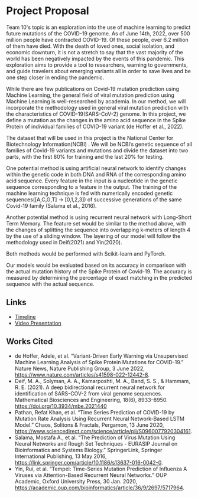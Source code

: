 # Project Proposal
Team 10's topic is an exploration into the use of machine learning to predict future mutations of the COVID-19 genome. As of June 14th, 2022, over 500 million people have contracted COVID-19. Of these people, over 6.2 million of them have died. With the death of loved ones, social isolation, and economic downturn, it is not a stretch to say that the vast majority of the world has been negatively impacted by the events of this pandemic. This exploration aims to provide a tool to researchers, warning to governments, and guide travelers about emerging variants all in order to save lives and be one step closer in ending the pandemic.


While there are few publications on Covid-19 mutation prediction using Machine Learning, the general field of viral mutation prediction using Machine Learning is well-researched by academia. In our method, we will incorporate the methodology used in general viral mutation prediction with the characteristics of COVID-19(SARS-CoV-2) genome. In this project, we define a mutation as the changes in the amino acid sequence in the Spike Protein of individual families of COVID-19 variant (de Hoffer et al., 2022). 

The dataset that will be used in this project is the National Center for Biotechnology Information(NCBI) . We will be NCBI’s genetic sequence of all families of Covid-19 variants and mutations and divide the dataset into two parts, with the first 80% for training and the last 20% for testing. 


One potential method is using artificial neural network to identify changes within the genetic code in both DNA and RNA of the corresponding amino acid sequence. Every feature in the input is a nucleotide in the genetic sequence corresponding to a feature in the output. The training of the machine learning technique is fed with numerically encoded genetic sequences([A,C,G,T] -> [0,1,2,3]) of successive generations of the same Covid-19 family ​​(Salama et al., 2016). 

Another potential method is using recurrent neural network with Long-Short Term Memory. The feature set would be similar to the method above, with the changes of splitting the sequence into overlapping k-meters of length 4 by the use of a sliding window. The layering of our model will follow the methodology used in Deif(2021) and Yin(2020). 

Both methods would be performed with Scikit-learn and PyTorch.

Our models would be evaluated based on its accuracy in comparison with the actual mutation history of the Spike Protein of Covid-19. The accuracy is measured by determining the percentage of exact matching in the predicted sequence with the actual sequence.

## Links
- [Timeline](https://docs.google.com/spreadsheets/d/1nTeB63nvPim6VD8VA3zFnEYTLGWwTaIt4XnW-lwcBYs/edit?usp=drivesdk)
- [Video Presentation](https://youtu.be/NMrNNl2xgSg)

## Works Cited
- de Hoffer, Adele, et al. “Variant-Driven Early Warning via Unsupervised Machine Learning Analysis of Spike Protein Mutations for COVID-19.” Nature News, Nature Publishing Group, 3 June 2022, https://www.nature.com/articles/s41598-022-12442-8. 
- Deif, M. A., Solyman, A. A., Kamarposhti, M. A., Band, S. S., & Hammam, R. E. (2021). A deep bidirectional recurrent neural network for identification of SARS-COV-2 from viral genome sequences. Mathematical Biosciences and Engineering, 18(6), 8933–8950. https://doi.org/10.3934/mbe.2021440 
- Pathan, Refat Khan, et al. “Time Series Prediction of COVID-19 by Mutation Rate Analysis Using Recurrent Neural Network-Based LSTM Model.” Chaos, Solitons & Fractals, Pergamon, 13 June 2020, https://www.sciencedirect.com/science/article/pii/S0960077920304161. 
- Salama, Mostafa A., et al. “The Prediction of Virus Mutation Using Neural Networks and Rough Set Techniques - EURASIP Journal on Bioinformatics and Systems Biology.” SpringerLink, Springer International Publishing, 13 May 2016, https://link.springer.com/article/10.1186/s13637-016-0042-0. 
- Yin, Rui, et al. “Tempel: Time-Series Mutation Prediction of Influenza A Viruses via Attention-Based Recurrent Neural Networks.” OUP Academic, Oxford University Press, 30 Jan. 2020, https://academic.oup.com/bioinformatics/article/36/9/2697/5717964.

